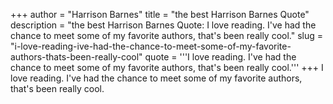 +++
author = "Harrison Barnes"
title = "the best Harrison Barnes Quote"
description = "the best Harrison Barnes Quote: I love reading. I've had the chance to meet some of my favorite authors, that's been really cool."
slug = "i-love-reading-ive-had-the-chance-to-meet-some-of-my-favorite-authors-thats-been-really-cool"
quote = '''I love reading. I've had the chance to meet some of my favorite authors, that's been really cool.'''
+++
I love reading. I've had the chance to meet some of my favorite authors, that's been really cool.
